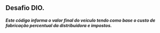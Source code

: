 ## Desafio DIO.

##### Este código informa o valor final do veiculo tendo como base o custo de fabricação percentual da distribuidora e impostos.